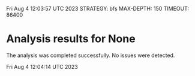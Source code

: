 Fri Aug  4 12:03:57 UTC 2023
STRATEGY: bfs
MAX-DEPTH: 150
TIMEOUT: 86400
# Analysis results for None
The analysis was completed successfully. No issues were detected.

Fri Aug  4 12:04:14 UTC 2023
